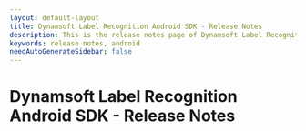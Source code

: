 ```yaml
---
layout: default-layout
title: Dynamsoft Label Recognition Android SDK - Release Notes
description: This is the release notes page of Dynamsoft Label Recognition for Android SDK.
keywords: release notes, android
needAutoGenerateSidebar: false
---
```


# Dynamsoft Label Recognition Android SDK - Release Notes

